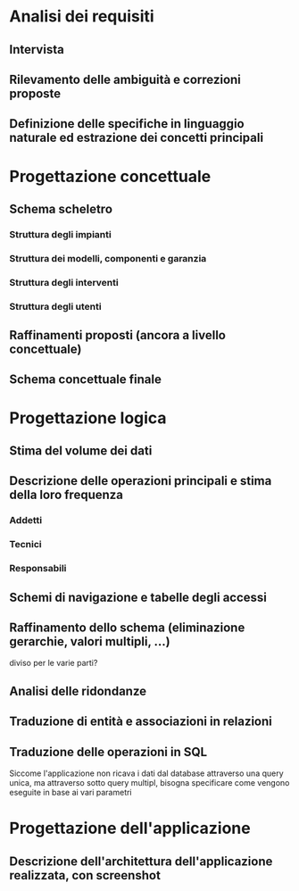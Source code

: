 # Analisi dei requisiti
## Intervista
## Rilevamento delle ambiguità e correzioni proposte
## Definizione delle specifiche in linguaggio naturale ed estrazione dei concetti principali

# Progettazione concettuale
## Schema scheletro
### Struttura degli impianti
### Struttura dei modelli, componenti e garanzia
### Struttura degli interventi
### Struttura degli utenti
## Raffinamenti proposti (ancora a livello concettuale)
## Schema concettuale finale

# Progettazione logica
## Stima del volume dei dati
## Descrizione delle operazioni principali e stima della loro frequenza
### Addetti
### Tecnici
### Responsabili
## Schemi di navigazione e tabelle degli accessi
## Raffinamento dello schema (eliminazione gerarchie, valori multipli, ...)
diviso per le varie parti?
## Analisi delle ridondanze
## Traduzione di entità e associazioni in relazioni
## Traduzione delle operazioni in SQL
Siccome l'applicazione non ricava i dati dal database attraverso una query unica, ma attraverso sotto query multipl, bisogna specificare come vengono eseguite in base ai vari parametri

# Progettazione dell'applicazione
## Descrizione dell'architettura dell'applicazione realizzata, con screenshot
